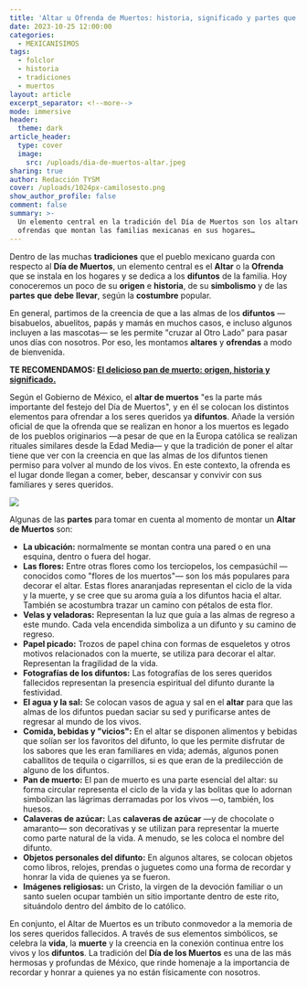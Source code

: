 ```yaml
---
title: 'Altar u Ofrenda de Muertos: historia, significado y partes que debe llevar'
date: 2023-10-25 12:00:00
categories:
  - MEXICANISIMOS
tags:
  - folclor
  - historia
  - tradiciones
  - muertos
layout: article
excerpt_separator: <!--more-->
mode: immersive
header:
  theme: dark
article_header:
  type: cover
  image:
    src: /uploads/dia-de-muertos-altar.jpeg
sharing: true
author: Redacción TYSM
cover: /uploads/1024px-camilosesto.png
show_author_profile: false
comment: false
summary: >-
  Un elemento central en la tradición del Día de Muertos son los altares u
  ofrendas que montan las familias mexicanas en sus hogares…
---
```

Dentro de las muchas **tradiciones** que el pueblo mexicano guarda con respecto al **Día de Muertos**, un elemento central es el **Altar** o la **Ofrenda** que se instala en los hogares y se dedica a los **difuntos** de la familia. Hoy conoceremos un poco de su **origen** e **historia**, de su **simbolismo** y de las **partes** **que** **debe** **llevar**, según la **costumbre** popular.

En general, partimos de la creencia de que a las almas de los **difuntos** —bisabuelos, abuelitos, papás y mamás en muchos casos, e incluso algunos incluyen a las mascotas— se les permite "cruzar al Otro Lado" para pasar unos días con nosotros. Por eso, les montamos **altares** y **ofrendas** a modo de bienvenida.

**TE RECOMENDAMOS: [El delicioso pan de muerto: origen, historia y significado.](https://blog.tonoysumariachi.com/gastronomia/2022/09/26/el-delicioso-pan-de-muerto-origen-historia-y-significado.html)**

Según el Gobierno de México, el **altar de muertos** "es la parte más importante del festejo del Día de Muertos", y en él se colocan los distintos elementos para ofrendar a los seres queridos ya **difuntos**. Añade la versión oficial de que la ofrenda que se realizan en honor a los muertos es legado de los pueblos originarios —a pesar de que en la Europa católica se realizan rituales similares desde la Edad Media— y que la tradición de poner el altar tiene que ver con la creencia en que las almas de los difuntos tienen permiso para volver al mundo de los vivos. En este contexto, la ofrenda es el lugar donde llegan a comer, beber, descansar y convivir con sus familiares y seres queridos.

![](https://upload.wikimedia.org/wikipedia/commons/thumb/e/e9/Altar_de_D%C3%ADa_de_Muertos_en_Actopan%2C_Hidalgo%2C_M%C3%A9xico_%282017%29._24.jpg/1024px-Altar_de_D%C3%ADa_de_Muertos_en_Actopan%2C_Hidalgo%2C_M%C3%A9xico_%282017%29._24.jpg)

Algunas de las **partes** para tomar en cuenta al momento de montar un **Altar de Muertos** son:

* **La ubicación:** normalmente se montan contra una pared o en una esquina, dentro o fuera del hogar.
* **Las flores:** Entre otras flores como los terciopelos, los cempasúchil —conocidos como "flores de los muertos"— son los más populares para decorar el altar. Estas flores anaranjadas representan el ciclo de la vida y la muerte, y se cree que su aroma guía a los difuntos hacia el altar. También se acostumbra trazar un camino con pétalos de esta flor.
* **Velas y veladoras:** Representan la luz que guía a las almas de regreso a este mundo. Cada vela encendida simboliza a un difunto y su camino de regreso.
* **Papel picado:** Trozos de papel china con formas de esqueletos y otros motivos relacionados con la muerte, se utiliza para decorar el altar. Representan la fragilidad de la vida.
* **Fotografías de los difuntos:** Las fotografías de los seres queridos fallecidos representan la presencia espiritual del difunto durante la festividad.
* **El agua y la sal:** Se colocan vasos de agua y sal en el **altar** para que las almas de los difuntos puedan saciar su sed y purificarse antes de regresar al mundo de los vivos.
* **Comida, bebidas y "vicios":** En el altar se disponen alimentos y bebidas que solían ser los favoritos del difunto, lo que les permite disfrutar de los sabores que les eran familiares en vida; además, algunos ponen caballitos de tequila o cigarrillos, si es que eran de la predilección de alguno de los difuntos.
* **Pan de muerto:** El pan de muerto es una parte esencial del altar: su forma circular representa el ciclo de la vida y las bolitas que lo adornan simbolizan las lágrimas derramadas por los vivos —o, también, los huesos.
* **Calaveras de azúcar:** Las **calaveras de azúcar**&nbsp;—y de chocolate o amaranto— son decorativas y se utilizan para representar la muerte como parte natural de la vida. A menudo, se les coloca el nombre del difunto.
* **Objetos personales del difunto:** En algunos altares, se colocan objetos como libros, relojes, prendas o juguetes como una forma de recordar y honrar la vida de quienes ya se fueron.
* **Imágenes religiosas:** un Cristo, la virgen de la devoción familiar o un santo suelen ocupar también un sitio importante dentro de este rito, situándolo dentro del ámbito de lo católico.

En conjunto, el Altar de Muertos es un tributo conmovedor a la memoria de los seres queridos fallecidos. A través de sus elementos simbólicos, se celebra la **vida**, la **muerte** y la creencia en la conexión continua entre los vivos y los **difuntos**. La tradición del **Día de los Muertos** es una de las más hermosas y profundas de México, que rinde homenaje a la importancia de recordar y honrar a quienes ya no están físicamente con nosotros.